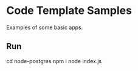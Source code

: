 # Code Template Samples

Examples of some basic apps.

## Run

cd node-postgres
npm i
node index.js
